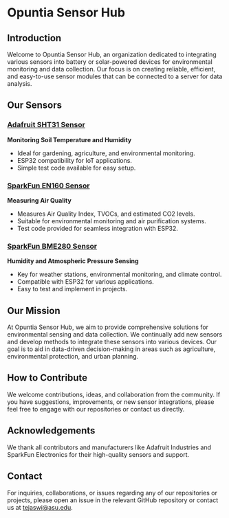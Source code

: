 # Opuntia Sensor Hub

## Introduction

Welcome to Opuntia Sensor Hub, an organization dedicated to integrating various sensors into battery or solar-powered devices for environmental monitoring and data collection. Our focus is on creating reliable, efficient, and easy-to-use sensor modules that can be connected to a server for data analysis.

## Our Sensors

### [Adafruit SHT31 Sensor](https://github.com/OpuntiaSensorHub/Adafruit_SHT31_Sensor)

**Monitoring Soil Temperature and Humidity**

- Ideal for gardening, agriculture, and environmental monitoring.
- ESP32 compatibility for IoT applications.
- Simple test code available for easy setup.

### [SparkFun EN160 Sensor](https://github.com/OpuntiaSensorHub/SparkFun_EN160_Sensor)

**Measuring Air Quality**

- Measures Air Quality Index, TVOCs, and estimated CO2 levels.
- Suitable for environmental monitoring and air purification systems.
- Test code provided for seamless integration with ESP32.

### [SparkFun BME280 Sensor](https://github.com/OpuntiaSensorHub/SparkFun_BME280_Sensor)

**Humidity and Atmospheric Pressure Sensing**

- Key for weather stations, environmental monitoring, and climate control.
- Compatible with ESP32 for various applications.
- Easy to test and implement in projects.

## Our Mission

At Opuntia Sensor Hub, we aim to provide comprehensive solutions for environmental sensing and data collection. We continually add new sensors and develop methods to integrate these sensors into various devices. Our goal is to aid in data-driven decision-making in areas such as agriculture, environmental protection, and urban planning.

## How to Contribute

We welcome contributions, ideas, and collaboration from the community. If you have suggestions, improvements, or new sensor integrations, please feel free to engage with our repositories or contact us directly.

## Acknowledgements

We thank all contributors and manufacturers like Adafruit Industries and SparkFun Electronics for their high-quality sensors and support.

## Contact

For inquiries, collaborations, or issues regarding any of our repositories or projects, please open an issue in the relevant GitHub repository or contact us at tejaswi@asu.edu.

